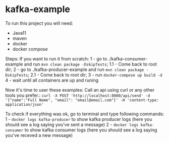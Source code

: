# kafka-example

To run this project you will need:
- Java11
- maven
- docker
- docker compose

Steps:
    If you want to run it from scratch:
    1 - go to ./kafka-consumer-example and run `mvn clean package -DskipTests`;
    1.1 - Come back to root dir;
    2 - go to ./kafka-producer-example and run `mvn clean package -DskipTests`;
    2.1 - Come back to root dir;
    3 - run `docker-compose up build -d`
    4 - wait until all containers are up and runing

Now it's time to user these examples:
    Call an api using curl or any other tools you prefer.:
    `curl -X POST 'http://localhost:8080/api/send' -d '{"name":"Full Name", "email": "email@email.com"}' -H 'content-type: application/json'`

To check if everything was ok, go to terminal and type following commands:
    1 - `docker logs kafka-producer` to show kafka producer logs (here you should see a log saying you've sent a message)
    2 - `docker logs kafka-consumer` to show kafka consumer logs (here you should see a log saying you've receved a new message)

